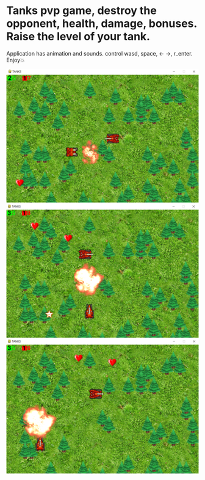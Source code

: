 # Tanks pvp game, destroy the opponent, health, damage, bonuses. Raise the level of your tank.
Application has animation and sounds.
control wasd, space, <- ->, r_enter.
Enjoy:boom:

![SCREEN1!](images/screen/Screenshot1.png)
![SCREEN2!](images/screen/Screenshot2.png)
![SCREEN3!](images/screen/Screenshot3.png)

